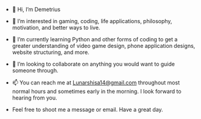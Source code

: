 - 👋 Hi, I’m Demetrius
- 👀 I’m interested in gaming, coding, life applications, philosophy, motivation, and better ways to live.
- 🌱 I’m currently learning Python and other forms of coding to get a greater understanding of video game design, phone application designs, website structuring, and more.
- 💞️ I’m looking to collaborate on anything you would want to guide someone through.
- 📫 You can reach me at Lunarshisa14@gmail.com throughout most normal hours and sometimes early in the morning. I look forward to hearing from you.

- Feel free to shoot me a message or email. Have a great day.
